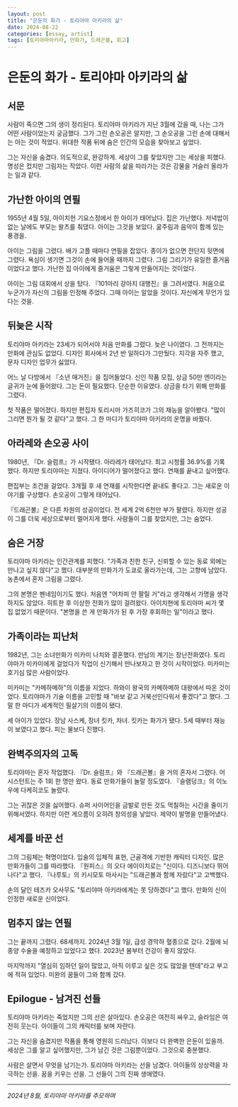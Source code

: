 ```yaml
---
layout: post
title: "은둔의 화가 - 토리야마 아키라의 삶"
date: 2024-08-22
categories: [essay, artist]
tags: [토리야마아키라, 만화가, 드래곤볼, 회고]
---
```


# 은둔의 화가 - 토리야마 아키라의 삶

## 서문

사람이 죽으면 그의 생이 정리된다. 토리야마 아키라가 지난 3월에 갔을 때, 나는 그가 어떤 사람이었는지 궁금했다. 그가 그린 손오공은 알지만, 그 손오공을 그린 손에 대해서는 아는 것이 적었다. 위대한 작품 뒤에 숨은 인간의 모습을 찾아보고 싶었다.

그는 자신을 숨겼다. 의도적으로, 완강하게. 세상이 그를 찾았지만 그는 세상을 피했다. 명성은 컸지만 그림자는 작았다. 이런 사람의 삶을 따라가는 것은 강물을 거슬러 올라가는 일과 같다.

## 가난한 아이의 연필

1955년 4월 5일, 아이치현 기요스정에서 한 아이가 태어났다. 집은 가난했다. 저녁밥이 없는 날에도 부모는 왈츠를 춰댔다. 아이는 그것을 보았다. 굶주림과 음악이 함께 있는 풍경을. 

아이는 그림을 그렸다. 배가 고플 때마다 연필을 잡았다. 종이가 없으면 전단지 뒷면에 그렸다. 욕심이 생기면 그것이 손에 들어올 때까지 그렸다. 그림 그리기가 유일한 즐거움이었다고 했다. 가난한 집 아이에게 즐거움은 그렇게 만들어지는 것이었다.

아이는 그림 대회에서 상을 탔다. 『101마리 강아지 대행진』을 그려서였다. 처음으로 누군가가 자신의 그림을 인정해 주었다. 그때 아이는 알았을 것이다. 자신에게 무언가 있다는 것을.

## 뒤늦은 시작

토리야마 아키라는 23세가 되어서야 처음 만화를 그렸다. 늦은 나이였다. 그 전까지는 만화에 관심도 없었다. 디자인 회사에서 2년 반 일하다가 그만뒀다. 지각을 자주 했고, 문자 디자인 업무가 싫었다. 

어느 날 다방에서 『소년 매거진』을 집어들었다. 신인 작품 모집, 상금 50만 엔이라는 글귀가 눈에 들어왔다. 그는 돈이 필요했다. 단순한 이유였다. 상금을 타기 위해 만화를 그렸다. 

첫 작품은 떨어졌다. 하지만 편집자 토리시마 가즈히코가 그의 재능을 알아봤다. "많이 그리면 뭔가 될 것 같다"고 했다. 그 한 마디가 토리야마 아키라의 운명을 바꿨다.

## 아라레와 손오공 사이

1980년, 『Dr. 슬럼프』가 시작됐다. 아라레가 태어났다. 최고 시청률 36.9%를 기록했다. 하지만 토리야마는 지쳤다. 아이디어가 떨어졌다고 했다. 연재를 끝내고 싶어했다.

편집부는 조건을 걸었다. 3개월 후 새 연재를 시작한다면 끝내도 좋다고. 그는 새로운 이야기를 구상했다. 손오공이 그렇게 태어났다.

『드래곤볼』은 다른 차원의 성공이었다. 전 세계 2억 6천만 부가 팔렸다. 하지만 성공이 그를 더욱 세상으로부터 멀어지게 했다. 사람들이 그를 찾았지만, 그는 숨었다.

## 숨은 거장

토리야마 아키라는 인간관계를 피했다. "가족과 친한 친구, 신뢰할 수 있는 동료 외에는 만나고 싶지 않다"고 했다. 대부분의 만화가가 도쿄로 올라가는데, 그는 고향에 남았다. 농촌에서 혼자 그림을 그렸다.

그의 본명은 펜네임이기도 했다. 처음엔 "어차피 안 팔릴 거"라고 생각해서 가명을 생각하지도 않았다. 히트한 후 이상한 전화가 많이 걸려왔다. 아이치현에 토리야마 씨가 몇 집 없었기 때문이다. "본명을 쓴 게 만화가가 된 후 가장 후회하는 일"이라고 했다.

## 가족이라는 피난처

1982년, 그는 소녀만화가 미카미 나치와 결혼했다. 만남의 계기는 장난전화였다. 토리야마가 미카미에게 걸었다가 직업이 신기해서 만나보자고 한 것이 시작이었다. 미카미는 호기심 많은 사람이었다.

미카미는 "카메하메하"의 이름을 지었다. 하와이 왕국의 카메하메하 대왕에서 따온 것이었다. 토리야마가 기술 이름을 고민할 때 "바보 같고 거북선인다워서 좋겠다"고 했다. 그 말 한 마디가 세계적인 필살기의 이름이 됐다.

세 아이가 있었다. 장남 사스케, 장녀 킷카, 차녀. 킷카는 화가가 됐다. 5세 때부터 재능이 보였다고 했다. 피는 물보다 진했다.

## 완벽주의자의 고독

토리야마는 혼자 작업했다. 『Dr. 슬럼프』와 『드래곤볼』을 거의 혼자서 그렸다. 어시스턴트는 주 1회 한 명만 왔다. 동료 만화가들이 놀랄 정도였다. 『슬램덩크』의 이노우에 다케히코도 놀랐다.

그는 귀찮은 것을 싫어했다. 슈퍼 사이어인을 금발로 만든 것도 먹칠하는 시간을 줄이기 위해서였다. 하지만 이런 게으름이 오히려 창의성을 낳았다. 제약이 발명을 만들어냈다.

## 세계를 바꾼 선

그의 그림체는 혁명이었다. 입술의 입체적 표현, 근골격에 기반한 캐릭터 디자인. 많은 만화가들이 그를 따라했다. 『원피스』의 오다 에이이치로는 "신이다. 디즈니보다 뛰어나다"고 했다. 『나루토』의 키시모토 마사시는 "드래곤볼과 함께 자랐다"고 고백했다.

손의 달인 테즈카 오사무도 "토리야마 아키라에게는 못 당하겠다"고 했다. 만화의 신이 인정한 새로운 신이었다.

## 멈추지 않는 연필

그는 끝까지 그렸다. 68세까지. 2024년 3월 1일, 급성 경막하 혈종으로 갔다. 2월에 뇌종양 수술을 예정하고 있었다고 했다. 2023년 봄부터 건강이 좋지 않았다.

마지막까지 "열심히 임하던 일이 많았고, 아직 이루고 싶은 것도 많았을 텐데"라고 부고에 적혀 있었다. 미완의 꿈들이 그와 함께 갔다.

## Epilogue - 남겨진 선들

토리야마 아키라는 죽었지만 그의 선은 살아있다. 손오공은 여전히 싸우고, 슬라임은 여전히 웃는다. 아이들이 그의 캐릭터를 보며 자란다. 

그는 자신을 숨겼지만 작품을 통해 영원히 드러났다. 이보다 더 완벽한 은둔이 있을까. 세상은 그를 알고 싶어했지만, 그가 남긴 것은 그림뿐이었다. 그것으로 충분했다.

사람은 살면서 무엇을 남기는가. 토리야마 아키라는 선을 남겼다. 아이들의 상상력을 자극하는 선을. 꿈을 키우는 선을. 그 선들이 그의 진짜 생애였다.

---

*2024년 8월, 토리야마 아키라를 추모하며*